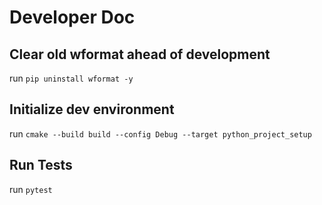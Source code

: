 # Developer Doc

## Clear old wformat ahead of development

run ```pip uninstall wformat -y```

## Initialize dev environment

run ```cmake --build build --config Debug --target python_project_setup```

## Run Tests

run ```pytest```
